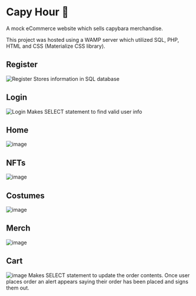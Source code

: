 # Capy Hour :fallen_leaf:
A mock eCommerce website which sells capybara merchandise.

This project was hosted using a WAMP server which utilized SQL, PHP, HTML and CSS (Materialize CSS library). 

## Register
![Register](https://github.com/alextawes19/Capy-Hour/assets/61715901/95feeddb-d688-4554-8855-577420561588)
Stores information in SQL database

## Login 
![Login](https://github.com/alextawes19/Capy-Hour/assets/61715901/9e3581f5-b4a3-4e62-9b15-25750ac5d9fc)
Makes SELECT statement to find valid user info

## Home
![image](https://github.com/alextawes19/Capy-Hour/assets/61715901/061a3d24-869f-4597-901b-1f30218a8b1b)

## NFTs
![image](https://github.com/alextawes19/Capy-Hour/assets/61715901/3748a31e-1e7f-4afd-b19e-3e3d76e08207)

## Costumes
![image](https://github.com/alextawes19/Capy-Hour/assets/61715901/bd5f55c4-b487-41fc-9b97-77baa0e5d4de)

## Merch
![image](https://github.com/alextawes19/Capy-Hour/assets/61715901/a86bfdd3-375a-4839-a213-2ab8425220aa)

## Cart
![image](https://github.com/alextawes19/Capy-Hour/assets/61715901/397c2764-1c30-4ca5-8064-1255feb392aa)
Makes SELECT statement to update the order contents. Once user places order an alert appears saying their order has been placed
and signs them out.




